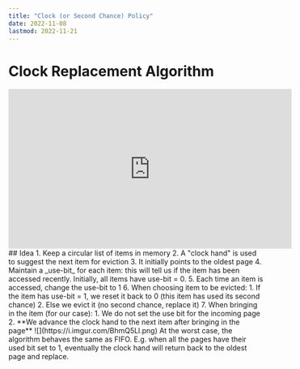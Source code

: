 ```yaml
---
title: "Clock (or Second Chance) Policy"
date: 2022-11-08
lastmod: 2022-11-21
---
```

# Clock Replacement Algorithm
<iframe width="560" height="315" src="https://www.youtube.com/embed/b-dRK8B8dQk?start=319" title="YouTube video player" frameborder="0" allow="accelerometer; autoplay; clipboard-write; encrypted-media; gyroscope; picture-in-picture" allowfullscreen></iframe>
## Idea
1. Keep a circular list of items in memory
2. A "clock hand" is used to suggest the next item for eviction
3. It initially points to the oldest page
4. Maintain a _use-bit_ for each item: this will tell us if the item has been accessed recently. Initially, all items have use-bit = 0.
5. Each time an item is accessed, change the use-bit to 1
6. When choosing item to be evicted:
	1. If the item has use-bit = 1, we reset it back to 0 (this item has used its second chance)
	2. Else we evict it (no second chance, replace it)
7. When bringing in the item (for our case):
	1. We do not set the use bit for the incoming page
	2. **We advance the clock hand to the next item after bringing in the page**
![](https://i.imgur.com/BhmQ5Ll.png)
At the worst case, the algorithm behaves the same as FIFO. E.g. when all the pages have their used bit set to 1, eventually the clock hand will return back to the oldest page and replace. 
